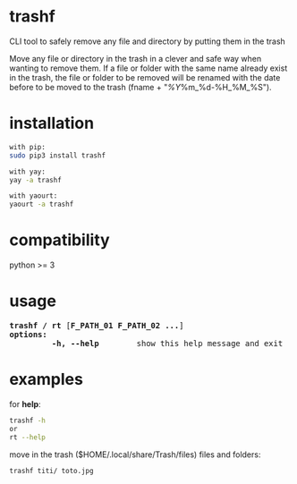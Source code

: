 # trashf
CLI tool to safely remove any file and directory by putting them in the trash  

Move any file or directory in the trash in a clever and safe way when wanting to remove them. If a file or folder with the same name already exist in the trash, the file or folder to be removed will be renamed with the date before to be moved to the trash (fname + "_%Y_%m_%d-%H_%M_%S").


# installation
```sh
with pip:
sudo pip3 install trashf

with yay:
yay -a trashf

with yaourt:
yaourt -a trashf
```

# compatibility
python >= 3


# usage
<pre>
<b>trashf / rt</b> [<b>F_PATH_01 F_PATH_02 ...</b>]
<b>options:</b>
<!-- -->         <b>-h, --help</b>        show this help message and exit
</pre>


# examples
for **help**:<br/>
```sh
trashf -h
or
rt --help
```

move in the trash ($HOME/.local/share/Trash/files) files and folders:<br/>
```sh
trashf titi/ toto.jpg
```
